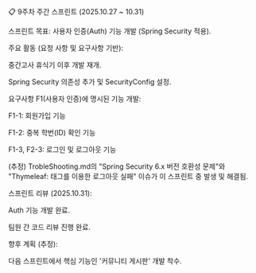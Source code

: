 📋 9주차 주간 스프린트 (2025.10.27 ~ 10.31)

스프린트 목표: 사용자 인증(Auth) 기능 개발 (Spring Security 적용).

주요 활동 (요청 사항 및 요구사항 기반):

중간고사 휴식기 이후 개발 재개.

Spring Security 의존성 추가 및 SecurityConfig 설정.

요구사항 F1(사용자 인증)에 명시된 기능 개발:

F1-1: 회원가입 기능

F1-2: 중복 학번(ID) 확인 기능

F1-3, F2-3: 로그인 및 로그아웃 기능

(추정) TrobleShooting.md의 "Spring Security 6.x 버전 호환성 문제"와 "Thymeleaf: <a> 태그를 이용한 로그아웃 실패" 이슈가 이 스프린트 중 발생 및 해결됨.

스프린트 리뷰 (2025.10.31):

Auth 기능 개발 완료.

팀원 간 코드 리뷰 진행 완료.

향후 계획 (추정):

다음 스프린트에서 핵심 기능인 '커뮤니티 게시판' 개발 착수.
